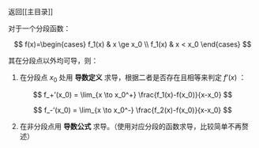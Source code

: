 返回[[主目录]]

对于一个分段函数：

$$
f(x)=\begin{cases}
f_1(x)  & x \ge x_0 \\
f_1(x)  & x < x_0
\end{cases}
$$

其在分段点以外均可导，则：
1. 在分段点 $x_0$ 处用 **导数定义** 求导，根据二者是否存在且相等来判定 $f’(x)$ ：

$$
f_+’(x_0) = \lim_{x \to x_0^+} \frac{f_1(x)-f(x_0)}{x-x_0}
$$

$$
f_-’(x_0) = \lim_{x \to x_0^-} \frac{f_2(x)-f(x_0)}{x-x_0}
$$

2. 在非分段点用 **导数公式** 求导。（使用对应分段的函数求导，比较简单不再赘述）